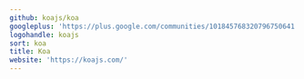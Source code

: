 ```yaml
---
github: koajs/koa
googleplus: 'https://plus.google.com/communities/101845768320796750641'
logohandle: koajs
sort: koa
title: Koa
website: 'https://koajs.com/'
---
```

